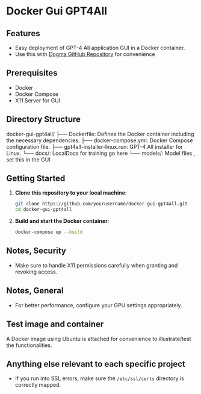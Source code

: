 # Docker Gui GPT4All

## Features

- Easy deployment of GPT-4 All application GUI in a Docker container.
- Use this with [Dogma GitHub Repository](https://github.com/williamblair333/dogma) for convenience

## Prerequisites

- Docker
- Docker Compose
- X11 Server for GUI

## Directory Structure

docker-gui-gpt4all/
├── Dockerfile: Defines the Docker container including the necessary dependencies.
├── docker-compose.yml: Docker Compose configuration file.
├── gpt4all-installer-linux.run: GPT-4 All installer for Linux.
└── docs/: LocalDocs for training go here
└── models/: Model files , set this in the GUI


## Getting Started

1. **Clone this repository to your local machine**:
    ```bash
    git clone https://github.com/yourusername/docker-gui-gpt4all.git
    cd docker-gui-gpt4all
    ```
2. **Build and start the Docker container**:
    ```bash
    docker-compose up --build
    ```

## Notes, Security

- Make sure to handle X11 permissions carefully when granting and revoking access.

## Notes, General

- For better performance, configure your GPU settings appropriately.

## Test image and container

A Docker image using Ubuntu is attached for convenience to illustrate/test the functionalities.

## Anything else relevant to each specific project

- If you run into SSL errors, make sure the `/etc/ssl/certs` directory is correctly mapped.
